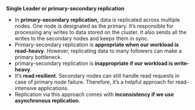 **Single Leader or primary-secondary replication**

- In **primary-secondary replication,** data is replicated across multiple nodes. One node is designated as the primary. It’s responsible for processing any writes to data stored on the cluster. It also sends all the writes to the secondary nodes and keeps them in sync.
- Primary-secondary replication is **appropriate when our workload is read-heavy**. However, replicating data to many followers can make a primary bottleneck.
- primary-secondary replication is **inappropriate if our workload is write-heavy**.
- It’s **read resilient**. Secondary nodes can still handle read requests in case of primary node failure. Therefore, it’s a helpful approach for read-intensive applications.
- Replication via this approach comes with **inconsistency if we use asynchronous replication**.